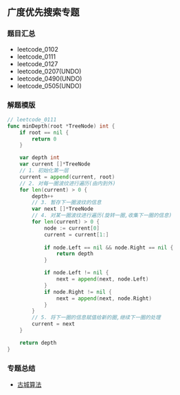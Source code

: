 ## 广度优先搜索专题
### 题目汇总
- leetcode_0102
- leetcode_0111
- leetcode_0127
- leetcode_0207(UNDO)
- leetcode_0490(UNDO)
- leetcode_0505(UNDO)


### 解题模版
```go
// leetcode_0111
func minDepth(root *TreeNode) int {
    if root == nil {
        return 0
    }

    var depth int
    var current []*TreeNode
    // 1. 初始化第一层
    current = append(current, root)
    // 2. 对每一圈波纹进行遍历(由内到外)
    for len(current) > 0 {
        depth++
        // 3. 暂存下一圈波纹的信息
        var next []*TreeNode
        // 4. 对某一圈波纹进行遍历(旋转一圈,收集下一圈的信息)
        for len(current) > 0 {
            node := current[0]
            current = current[1:]
            
            if node.Left == nil && node.Right == nil {
                return depth
            }

            if node.Left != nil {
                next = append(next, node.Left)
            }
            if node.Right != nil {
                next = append(next, node.Right)
            }
        }
        // 5. 将下一圈的信息赋值给新的圈,继续下一圈的处理
        current = next
    }

    return depth
}
```

### 专题总结
- [古城算法](https://www.bilibili.com/video/BV1Rz4y1Z7tJ?spm_id_from=333.999.0.0)